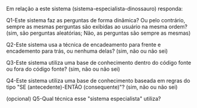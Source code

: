 
Em relação a este sistema (sistema-especialista-dinossauro) responda:

Q1-Este sistema faz as perguntas de forma dinâmica? Ou pelo contrário, sempre as mesmas perguntas são exibidas ao usuário na mesma ordem? (sim, são perguntas aleatórias; Não, as perguntas são sempre as mesmas)

Q2-Este sistema usa a técnica de encadeamento para frente e encademento para trás, ou nenhuma delas? (sim, não ou não sei)

Q3-Este sistema utiliza uma base de conhecimento dentro do código fonte ou fora do código fonte? (sim, não ou não sei)

Q4-Este sistema  utiliza uma base de conhecimento baseada em regras do tipo "SE (antecedente)-ENTÃO (consequente)"? (sim, não ou não sei)

(opcional) Q5-Qual técnica esse "sistema especialista" utiliza?
